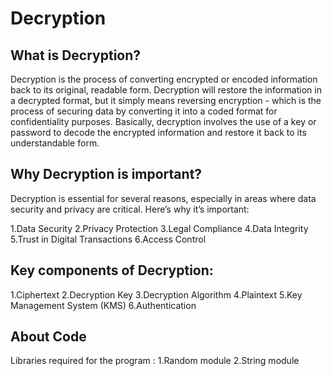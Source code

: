 # Decryption

## What is Decryption?
Decryption is the process of converting encrypted or encoded information back to its original, readable form. Decryption will restore the information in a decrypted format, but it simply means reversing encryption - which is the process of securing data by converting it into a coded format for confidentiality purposes. Basically, decryption involves the use of a key or password to decode the encrypted information and restore it back to its understandable form.

## Why Decryption is important?
Decryption is essential for several reasons, especially in areas where data security and privacy are critical. Here’s why it’s important:

1.Data Security
2.Privacy Protection
3.Legal Compliance
4.Data Integrity
5.Trust in Digital Transactions
6.Access Control

## Key components of Decryption:

1.Ciphertext
2.Decryption Key
3.Decryption Algorithm
4.Plaintext
5.Key Management System (KMS)
6.Authentication

## About Code
Libraries required for the program :
1.Random module
2.String module
